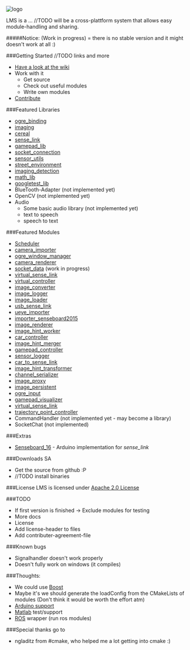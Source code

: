 ![logo](https://github.com/Phibedy/LMS/blob/master/lms_banner.jpg)

LMS is a ... //TODO
will be a cross-plattform system that allows easy module-handling and sharing.

#####Notice:
(Work in progress) = there is no stable version and it might doesn't work at all :)

###Getting Started
//TODO links and more
  * [Have a look at the wiki](https://github.com/Phibedy/LMS/wiki)
  * Work with it
    * Get source
    * Check out useful modules
    * Write own modules
  * [Contribute](https://github.com/Phibedy/LMS/blob/master/CONTRIBUTING.md)

###Featured Libraries
 * [ogre_binding](https://github.com/Phibedy/ogre_binding)
 * [imaging](https://github.com/syxolk/imaging)
 * [cereal](https://github.com/syxolk/cereal)
 * [sense_link](https://github.com/Bitfroest/sense_link)
 * [gamepad_lib](https://github.com/Phibedy/gamepad_lib)
 * [socket_connection](https://github.com/Phibedy/socket_connection)
 * [sensor_utils](https://github.com/Phibedy/sensor_utils)
 * [street_environment](https://github.com/Phibedy/street_environment)
 * [imaging_detection](https://github.com/Phibedy/imaging_detection)
 * [math_lib](https://github.com/syxolk/math_lib)
 * [googletest_lib](https://github.com/syxolk/googletest_lib)
 * BlueTooth-Adapter (not implemented yet)
 * OpenCV (not implemented yet)
 * Audio
   * Some basic audio library (not implemented yet)
   * text to speech
   * speech to text
 

###Featured Modules
 * [Scheduler](https://github.com/Phibedy/Scheduler)
 * [camera_importer](https://github.com/Phibedy/camera_importer)
 * [ogre_window_manager](https://github.com/Phibedy/ogre_window_manager)
 * [camera_renderer](https://github.com/Phibedy/camera_renderer)
 * [socket_data](https://github.com/Phibedy/socket_data) (work in progress)
 * [virtual_sense_link](https://github.com/syxolk/virtual_sense_link)
 * [virtual_controller](https://github.com/Bitfroest/virtual_controller)
 * [image_converter](https://github.com/syxolk/image_converter)
 * [image_logger](https://github.com/syxolk/image_logger)
 * [image_loader](https://github.com/syxolk/image_loader)
 * [usb_sense_link](https://github.com/Bitfroest/usb_sense_link)
 * [ueye_importer](https://github.com/Phibedy/ueye_importer)
 * [importer_senseboard2015](https://github.com/Phibedy/importer_senseboard2015)
 * [image_renderer](https://github.com/Phibedy/image_renderer)
 * [image_hint_worker](https://github.com/Phibedy/image_hint_worker)
 * [car_controller](https://github.com/Phibedy/car_controller)
 * [image_hint_merger](https://github.com/Phibedy/image_hint_merger)
 * [gamepad_controller](https://github.com/Phibedy/gamepad_controller)
 * [sensor_logger](https://github.com/Bitfroest/sensor_logger)
 * [car_to_sense_link](https://github.com/syxolk/car_to_sense_link)
 * [image_hint_transformer](https://github.com/syxolk/image_hint_transformer)
 * [channel_serializer](https://github.com/syxolk/channel_serializer)
 * [image_proxy](https://github.com/syxolk/image_proxy)
 * [image_persistent](https://github.com/syxolk/image_persistent)
 * [ogre_input](https://github.com/syxolk/ogre_input)
 * [gamepad_visualizer](https://github.com/syxolk/gamepad_visualizer)
 * [virtual_sense_link](https://github.com/syxolk/virtual_sense_link)
 * [trajectory_point_controller](https://github.com/Corni33/trajectory_point_controller)
 * CommandHandler (not implemented yet - may become a library)
 * SocketChat (not implemented)

###Extras
 * [Senseboard_16](https://github.com/Bitfroest/Senseboard_16) - Arduino implementation for *sense_link*

###Downloads SA
  * Get the source from github :P
  * //TODO install binaries


###License
  LMS is licensed under [Apache 2.0 License](http://www.apache.org/licenses/LICENSE-2.0.html)

###TODO
  * If first version is finished -> Exclude modules for testing
  * More docs
  * License
   * Add license-header to files
   * Add contributer-agreement-file


###Known bugs
  * Signalhandler doesn't work properly
  * Doesn't fully work on windows (it compiles)

###Thoughts:
  * We could use [Boost](http://www.boost.org/doc/libs/1_57_0/index.html)
  * Maybe it's we should generate the loadConfig from the CMakeLists of modules (Don't think it would be worth the effort atm)
  * [Arduino support](http://stackoverflow.com/questions/16224746/how-to-use-c11-to-program-the-arduino)
  * [Matlab](http://de.mathworks.com/help/matlab/calling-matlab-engine-from-c-c-and-fortran-programs.html) test/support 
  * [ROS](http://www.ros.org/) wrapper (run ros modules)

###Special thanks go to
  *  ngladitz from #cmake, who helped me a lot getting into cmake :)
